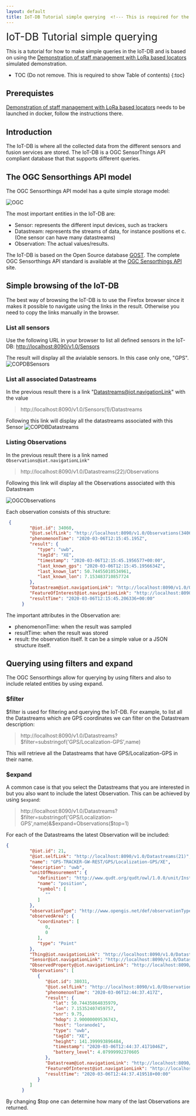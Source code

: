 ```yaml
---
layout: default
title: IoT-DB Tutorial simple querying  <!--- This is required for the page to come in the side pane --->
---
```

<span style="font-size:2em;">IoT-DB Tutorial simple querying</span>
<!-- Using Span is a hack to avoid the title to come again in TOC.-->

This is a tutorial for how to make simple queries in the IoT-DB and is based on using the [Demonstration of staff management with LoRa based locators](https://github.com/MONICA-Project/staff-management-demo) simulated demonstration.

* TOC (Do not remove. This is required to show Table of contents)
 {:toc}

## Prerequistes
[Demonstration of staff management with LoRa based locators](https://github.com/MONICA-Project/staff-management-demo) needs to be launched in docker, follow the instructions there.
## Introduction
The IoT-DB is where all the collected data from the different sensors and fusion services are stored. The IoT-DB is a OGC SensorThings API compliant database that that supports different queries.
## The OGC Sensorthings API model
The OGC Sensorthings API model has a quite simple storage model:

![OGC](https://github.com/MONICA-Project/monica-project.github.io/raw/master/assets/img/ogc.png "OGC")

The most important entities in the IoT-DB are:
- Sensor: represents the different input devices, such as trackers
- Datastream: represents the streams of data, for instance positions et c. (One sensor can have many datastreams)
- Observation: The actual values/results.

The IoT-DB is based on the Open Source database [GOST](https://www.gostserver.xyz/).
The complete OGC Sensorthings API standard is available at the [OGC Sensorthings API](http://docs.opengeospatial.org/is/15-078r6/15-078r6.html) site.

## Simple browsing of the IoT-DB
The best way of browsing the IoT-DB is to use the Firefox browser since it makes it possible to navigate using the links in the result. Otherwise you need to copy the links manually in the browser.

### List all sensors
Use the following URL in your browser to list all defined sensors in the IoT-DB:
<http://localhost:8090/v1.0/Sensors>

The result will display all the avialable sensors. In this case only one, "GPS".
![COPDBSensors](https://github.com/MONICA-Project/monica-project.github.io/raw/master/assets/img/gost_sensors.PNG "COPDBSensors")

### List all associated Datastreams
In the previous result there is a link "Datastreams@iot.navigationLink" with the value

> http://localhost:8090/v1.0/Sensors(1)/Datastreams


Following this link will display all the datastreams associated with this Sensor
![COPDBDatastreams](https://github.com/MONICA-Project/monica-project.github.io/raw/master/assets/img/gost_datastreams.PNG "COPDBDatastreams")

### Listing Observations
In the previous result there is a link named `Observations@iot.navigationLink"`

> http://localhost:8090/v1.0/Datastreams(22)/Observations


Following this link will display all the Observations associated with this Datastream

![OGCObservations](https://github.com/MONICA-Project/monica-project.github.io/raw/master/assets/img/ogc-observations.PNG "OGCObservations")

Each observation consists of this structure:
````json
 {
         "@iot.id": 34060,
         "@iot.selfLink": "http://localhost:8090/v1.0/Observations(34060)",
         "phenomenonTime": "2020-03-06T12:15:45.195Z",
         "result": {
            "type": "uwb",
            "tagId": "XE",
            "timestamp": "2020-03-06T12:15:45.1956577+00:00",
            "last_known_gps": "2020-03-06T12:15:45.1956634Z",
            "last_known_lat": 50.74455010534961,
            "last_known_lon": 7.153483710857724
         },
         "Datastream@iot.navigationLink": "http://localhost:8090/v1.0/Observations(34060)/Datastream",
         "FeatureOfInterest@iot.navigationLink": "http://localhost:8090/v1.0/Observations(34060)/FeatureOfInterest",
         "resultTime": "2020-03-06T12:15:45.206336+00:00"
      }
````
The important attributes in the Observation are:
- phenomenonTime: when the result was sampled
- resultTime: when the result was stored
- result: the observation itself. It can be a simple value or a JSON structure itself.

## Querying using filters and expand
The OGC Sensorthings allow for querying by using filters and also to include related entities by using expand.
### $filter
$filter is used for filtering and querying the IoT-DB. For example, to list all the Datastreams which are GPS coordinates we can filter on the Datastream description:

 > http://localhost:8090/v1.0/Datastreams?$filter=substringof('GPS/Localization-GPS',name)

This will retrieve all the Datastreams that have GPS/Localization-GPS in their name.

### $expand
A common case is that you select the Datastreams that you are interested in but you also want to include the latest Observation. This can be achieved by using `$expand`:

> http://localhost:8090/v1.0/Datastreams?$filter=substringof('GPS/Localization-GPS',name)&$expand=Observations($top=1)

For each of the Datastreams the latest Observation will be included:
````json
{
         "@iot.id": 21,
         "@iot.selfLink": "http://localhost:8090/v1.0/Datastreams(21)",
         "name": "GPS-TRACKER-GW-REST/GPS/Localization-GPS/XE",
         "description": "uwb",
         "unitOfMeasurement": {
            "definition": "http://www.qudt.org/qudt/owl/1.0.0/unit/Instances.html#DegreeAngle",
            "name": "position",
            "symbol": [
               ""
            ]
         },
         "observationType": "http://www.opengis.net/def/observationType/OGC-OM/2.0/OM_Measurement",
         "observedArea": {
            "coordinates": [
               0,
               0
            ],
            "type": "Point"
         },
         "Thing@iot.navigationLink": "http://localhost:8090/v1.0/Datastreams(21)/Thing",
         "Sensor@iot.navigationLink": "http://localhost:8090/v1.0/Datastreams(21)/Sensor",
         "ObservedProperty@iot.navigationLink": "http://localhost:8090/v1.0/Datastreams(21)/ObservedProperty",
         "Observations": [
            {
               "@iot.id": 38031,
               "@iot.selfLink": "http://localhost:8090/v1.0/Observations(38031)",
               "phenomenonTime": "2020-03-06T12:44:37.417Z",
               "result": {
                  "lat": 50.74435864835979,
                  "lon": 7.15352407459757,
                  "snr": 9.75,
                  "hdop": 2.90000009536743,
                  "host": "loranode1",
                  "type": "uwb",
                  "tagId": "XE",
                  "height": 141.399993896484,
                  "timestamp": "2020-03-06T12:44:37.4171046Z",
                  "battery_level": 4.07999992370605
               },
               "Datastream@iot.navigationLink": "http://localhost:8090/v1.0/Observations(38031)/Datastream",
               "FeatureOfInterest@iot.navigationLink": "http://localhost:8090/v1.0/Observations(38031)/FeatureOfInterest",
               "resultTime": "2020-03-06T12:44:37.419518+00:00"
            }
         ]
      }
````
By changing $top one can determine how many of the last Observations are returned.

